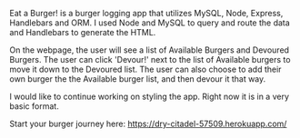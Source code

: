 Eat a Burger! is a burger logging app that utilizes MySQL, Node, Express, Handlebars and ORM. I used Node and MySQL to query and route the data and Handlebars to generate the HTML. 

On the webpage, the user will see a list of Available Burgers and Devoured Burgers. The user can click 'Devour!' next to the list of Available burgers to move it down to the Devoured list. The user can also choose to add their own burger the the Available burger list, and then devour it that way. 

I would like to continue working on styling the app. Right now it is in a very basic format. 

Start your burger journey here: https://dry-citadel-57509.herokuapp.com/
